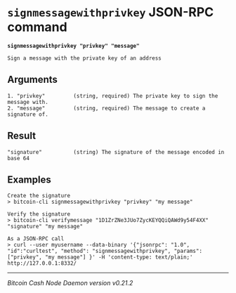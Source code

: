 `signmessagewithprivkey` JSON-RPC command
=========================================

**`signmessagewithprivkey "privkey" "message"`**

```
Sign a message with the private key of an address
```

Arguments
---------

```
1. "privkey"         (string, required) The private key to sign the message with.
2. "message"         (string, required) The message to create a signature of.
```

Result
------

```
"signature"          (string) The signature of the message encoded in base 64
```

Examples
--------

```
Create the signature
> bitcoin-cli signmessagewithprivkey "privkey" "my message"

Verify the signature
> bitcoin-cli verifymessage "1D1ZrZNe3JUo7ZycKEYQQiQAWd9y54F4XX" "signature" "my message"

As a JSON-RPC call
> curl --user myusername --data-binary '{"jsonrpc": "1.0", "id":"curltest", "method": "signmessagewithprivkey", "params": ["privkey", "my message"] }' -H 'content-type: text/plain;' http://127.0.0.1:8332/
```

***

*Bitcoin Cash Node Daemon version v0.21.2*
